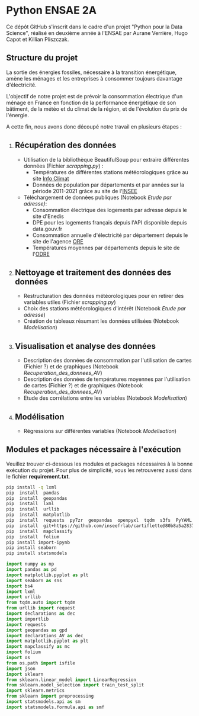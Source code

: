 # Python ENSAE 2A

Ce dépôt GitHub s'inscrit dans le cadre d'un projet "Python pour la Data Science", réalisé en deuxième année à l'ENSAE  par Aurane Verrière, Hugo Capot et Killian Pliszczak.

## Structure du projet

La sortie des énergies fossiles, nécessaire à la transition énergétique, amène les ménages et les entreprises à consommer toujours davantage d'électricité.

L'objectif de notre projet est de prévoir la consommation électrique d'un ménage en France en fonction de la performance énergétique de son bâtiment, de la météo et du climat de la région, et de l'évolution du prix de l'énergie.

A cette fin, nous avons donc découpé notre travail en plusieurs étapes :

1. Récupération des données
	-
	- Utilisation de la bibliothèque BeautifulSoup pour extraire différentes données (Fichier *scrapping.py*) :
		- Températures de différentes stations météorologiques grâce au site [Info Climat](infoclimat.fr)
		- Données de population par départements et par années sur la période 2011-2021 grâce au site de l'[INSEE](insee.fr)
	- Téléchargement de données publiques (Notebook *Etude par adresse)*:
		- Consommation électrique des logements par adresse depuis le site d'Enedis
		- DPE pour les logements français depuis l'API disponible depuis data.gouv.fr
		- Consommation annuelle d'électricité par département depuis le site de l'agence [ORE](agenceore.fr)
		- Températures moyennes par départements depuis le site de l'[ODRE](opendata.reseaux-energies.fr)
	
2. Nettoyage et traitement des données des données
	-
	- Restructuration des données météorologiques pour en retirer des variables utiles (Fichier *scrapping.py*)
	- Choix des stations météorologiques d'intérêt (Notebook *Etude par adresse*)
	- Création de tableaux résumant les données utilisées (Notebook *Modelisation*)
3. Visualisation et analyse des données
	-
	- Description des données de consommation par l'utilisation de cartes (Fichier ?) et de graphiques (Notebook *Recuperation_des_donnees_AV*)
	- Description des données de températures moyennes par l'utilisation de cartes (Fichier ?) et de graphiques (Notebook *Recuperation_des_donnees_AV*)
	- Etude des corrélations entre les variables (Notebook *Modelisation*)
4. Modélisation
	-
	- Régressions sur différentes variables (Notebook *Modelisation*)
	



## Modules et packages nécessaire à l'exécution

Veuillez trouver ci-dessous les modules et packages nécessaires à la bonne exécution du projet. Pour plus de simplicité, vous les retrouverez aussi dans le fichier **requirement.txt**.

```bash
pip install -q lxml
pip  install  pandas
pip  install  geopandas
pip  install  lxml
pip  install  urllib
pip  install  matplotlib
pip  install  requests  py7zr  geopandas  openpyxl  tqdm  s3fs  PyYAML  xlrd
pip  install  git+https://github.com/inseefrlab/cartiflette@80b8a5a28371feb6df31d55bcc2617948a5f9b1a
pip  install  mapclassify
pip  install  folium
pip install import-ipynb
pip install seaborn
pip install statsmodels
```

```Python
import numpy as np
import pandas as pd
import matplotlib.pyplot as plt
import seaborn as sns
import bs4
import lxml
import urllib
from tqdm.auto import tqdm
from urllib import request
import declarations as dec
import importlib
import requests
import geopandas as gpd
import declarations_AV as dec
import matplotlib.pyplot as plt
import mapclassify as mc
import folium
import os
from os.path import isfile
import json
import sklearn
from sklearn.linear_model import LinearRegression
from sklearn.model_selection import train_test_split
import sklearn.metrics
from sklearn import preprocessing
import statsmodels.api as sm
import statsmodels.formula.api as smf
```
